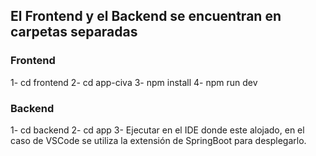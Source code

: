 ## El Frontend y el Backend se encuentran en carpetas separadas
### Frontend
1- cd frontend
2- cd app-civa
3- npm install
4- npm run dev

### Backend
1- cd backend
2- cd app 
3- Ejecutar en el IDE donde este alojado, en el caso de VSCode se utiliza la extensión de SpringBoot para desplegarlo.

